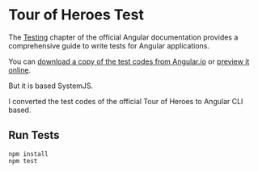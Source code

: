 # Tour of Heroes Test

The [Testing](https://angular.io/guide/testing) chapter of the official Angular documentation provides a comprehensive guide to write tests for Angular applications.

You can [download a copy of the test codes from Angular.io](https://angular.io/generated/zips/testing/app-specs.testing.zip) or [preview it online](https://angular.io/generated/live-examples/testing/app-specs.eplnkr.html).

But it is based SystemJS.

I converted the test codes of the official Tour of Heroes to Angular CLI based.

## Run Tests

```
npm install
npm test
```
